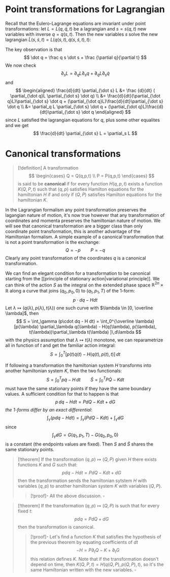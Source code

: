 # Point transformations for Lagrangian

Recall that the Eulero-Lagrange equations are invariant under point transformations: let $L= L(q,\dot q, t)$ be a lagrangian and $s = s(q,t)$ new variables with inverse $q = q(s,t)$. Then the new variables $s$ solve the new lagrangian $\tilde L(s, \dot s, t) = L(q(s,t), \dot q(s, \dot s, t), t)$: 

The key observation is that 
$$
\dot q = \frac q s \dot s + \frac {\partial q}{\partial t}
$$
We now check
$$
\partial_s L = \partial_q L \partial_s q + \partial_{\dot q} L \partial_s \dot q  
$$
and 
$$
\begin{aligned}
\frac{d}{dt} \partial_{\dot s} L &= \frac {d}{dt} (
\partial_{\dot q}L \partial_{\dot s} \dot q) \\
	&=  
 \frac{d}{dt}(\partial_{\dot q}L)\partial_{\dot s} \dot q + (\partial_{\dot q}L)\frac{d}{dt}\partial_{\dot s} \dot q
  \\
 &= \partial_q L \partial_{\dot s} \dot q + (\partial_{\dot q}L)\frac{d}{dt}\partial_{\dot s} \dot q
 \end{aligned}
$$
since $L$ satisfied the lagrangian equations for $q$, plus some other equalites and we get
$$
\frac{d}{dt} \partial_{\dot s} L = \partial_s L
$$


# Canonical transformations

> [!definition]
> A transformation 
> $$
> \begin{cases}
> Q = Q(q,p,t) \\
> P = P(q,p,t)
> \end{cases}
> $$
> is said to be **canonical** if for every function $H(q,p,t)$ exists a function $K(Q,P,t)$ such that $(q,p)$ satisfies Hamilton equations for the hamiltonian $H$ if and only if $(Q,P)$ satisfies Hamilton equations for the hamiltonian $K$.

In the Lagrangian formalism any point transformation preserves the lagangian nature of motion, it's now true however that any transformation of coordinates and momenta preserves the hamiltonian nature of motion. We will see that canonical transformation are a bigger class than only coordinate point transformation, this is another advantage of the Hamiltonian formalism.  A simple example of a canonical transformation that is not a point transformation is the exchange:
$$
Q = -p \qquad P = -q
$$
Clearly any point transformation of the coordinates $q$ is a canonical transformation.

We can find an elegant condition for a transformation to be canonical starting from the [[principle of stationary action|variational principle]]. We can think of the action $S$ as the integral on the extended phase space $\mathbb{R}^{2n} \times \mathbb{R}$ along a curve that joins $(q_0, p_0, 0)$ to $(q_1, p_1, T)$ of the $1$-form:
$$
p\cdot dq - H dt
$$
Let $\lambda \mapsto (q(\lambda), p(\lambda), t(\lambda))$ one such curve with $\lambda \in [0, \overline \lambda]$, then
$$
S = \int_\gamma (p\cdot dq - H dt) = \int_0^{\overline \lambda} [p(\lambda) \partial_\lambda q(\lambda) - H(q(\lambda), p(\lambda), t(\lambda))\partial_\lambda t(\lambda) ]\,d\lambda
$$
with the physics assumption that $\lambda \mapsto t(\lambda)$ monotone, we can reparametrize all in function of $t$ and get the familiar action integral:
$$
S = \int_0^T [p(t) \dot q(t) - H(q(t),p(t),t)]\,dt
$$

If following a transformation the hamiltonian system $H$ transforms into another hamiltonian system $K$, then the two functionals:
$$
S = \int_0^T p \dot q - H\,dt \qquad \tilde S = \int_0^T P\dot Q - K dt
$$
must have the same stationary points if they have the same boundary values. A sufficient condition for that to happen is that 
$$
p\,dq - H dt = P dQ -Kdt + dG
$$
_the $1$-forms differ by an exact differential_:
$$
\int_\gamma (pdq-Hdt) = \int_{\tilde\gamma} (PdQ- Kdt) + \int_{\tilde\gamma} dG
$$
since 
$$
\int_{\tilde\gamma} dG = G(q_1, p_1, T) - G(q_0, p_0, 0)
$$
is a constant  (the endpoints values are fixed). Then $S$ and $\tilde S$ shares the same stationary points. 

> [!theorem] 
> If the transformation $(q,p) \mapsto (Q, P)$ given $H$ there exists functions  $K$ and $G$ such that:
> $$
> p dq - H dt = P dQ - Kdt + dG
> $$
> then the transformation sends the hamiltonian sytstem $H$ with variables $(q,p)$ to another hamiltonian system $K$ with variables $(Q,P)$.
> > [!proof]-
> > All the above discussion. $\square$

> [!theorem] 
> If the transformation $(q,p) \mapsto (Q, P)$ is such that for every fixed $t$:
> $$
> p dq  = P dQ  + dG
> $$
> then the transformation is canonical.
> > [!proof]-
> > Let's find a function $K$ that satisfies the hypothesis of the previous theorem by equating coefficients of $dt$ 
> > $$
> > -H = P \partial_t Q - K + \partial_t G
> > $$
> > this relation defines $K$. Note that if the transformation doesn't depend on time, then $K(Q,P,t)= H(q(Q,P), p(Q,P), t)$, so it's the same Hamiltonian written with the new variables. $\square$


